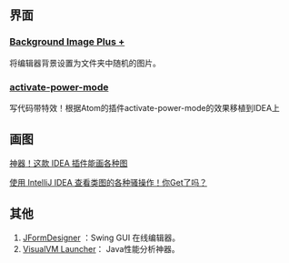 ## 界面

### [Background Image Plus +](https://plugins.jetbrains.com/plugin/11247-background-image-plus-)

将编辑器背景设置为文件夹中随机的图片。

### [activate-power-mode](https://plugins.jetbrains.com/plugin/8330-activate-power-mode)

写代码带特效！根据Atom的插件activate-power-mode的效果移植到IDEA上

## 画图

[神器！这款 IDEA 插件能画各种图](https://mp.weixin.qq.com/s/HfxioSqfG4-iDBwtU97hVA)

[使用 IntelliJ IDEA 查看类图的各种骚操作！你Get了吗？](https://mp.weixin.qq.com/s/WfMo5rMnOMwlRn3IjOf4tQ)

## 其他

1. [JFormDesigner](https://plugins.jetbrains.com/plugin/274-jformdesigner) ：Swing GUI 在线编辑器。
2. [VisualVM Launcher](https://plugins.jetbrains.com/plugin/7115-visualvm-launcher)： Java性能分析神器。

